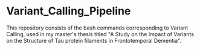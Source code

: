 # Variant_Calling_Pipeline
This repository consists of the bash commands corresponding to Variant Calling, used in my master's thesis titled "A Study on the Impact of Variants on the Structure of Tau protein filaments in Frontotemporal Dementia". 
